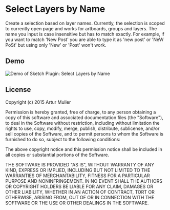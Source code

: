 Select Layers by Name
=====================

Create a selection based on layer names. Currently, the selection is scoped to currently open page and works for artboards, groups and layers. The name you input is case insensitive but has to match exactly. For example, if you want to match 'New Post' you are able to type it as 'new post' or 'NeW PoSt' but using only 'New' or 'Post' won't work.

## Demo

![Demo of Sketch Plugin: Select Layers by Name](https://dl.dropboxusercontent.com/s/m7pd15ad81h4idy/Select%20Layers%20by%20Name%20Example%20Small.gif?dl=0)

## License

Copyright (c) 2015 Artur Muller

Permission is hereby granted, free of charge, to any person obtaining a copy
of this software and associated documentation files (the "Software"), to deal
in the Software without restriction, including without limitation the rights
to use, copy, modify, merge, publish, distribute, sublicense, and/or sell
copies of the Software, and to permit persons to whom the Software is
furnished to do so, subject to the following conditions:

The above copyright notice and this permission notice shall be included in all
copies or substantial portions of the Software.

THE SOFTWARE IS PROVIDED "AS IS", WITHOUT WARRANTY OF ANY KIND, EXPRESS OR
IMPLIED, INCLUDING BUT NOT LIMITED TO THE WARRANTIES OF MERCHANTABILITY,
FITNESS FOR A PARTICULAR PURPOSE AND NONINFRINGEMENT. IN NO EVENT SHALL THE
AUTHORS OR COPYRIGHT HOLDERS BE LIABLE FOR ANY CLAIM, DAMAGES OR OTHER
LIABILITY, WHETHER IN AN ACTION OF CONTRACT, TORT OR OTHERWISE, ARISING FROM,
OUT OF OR IN CONNECTION WITH THE SOFTWARE OR THE USE OR OTHER DEALINGS IN THE
SOFTWARE.